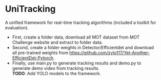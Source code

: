 # UniTracking
A unified framework for real-time tracking algorithms (included a toolkit for evaluation).
- First, create a folder data, download all MOT dataset from MOT Challenge website and extract to folder data.
- Second, create a folder weights in Detector/Efficientdet and download all pre-trained weights from https://github.com/zylo117/Yet-Another-EfficientDet-Pytorch.
- Finally, use main.py to generate tracking results and demo.py to generate demo video from tracking results. </br>
<strong>TODO</strong>: Add YOLO models to the framework.
